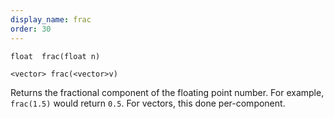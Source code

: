 ```yaml
---
display_name: frac
order: 30
---
```

`float  frac(float n)`

`<vector> frac(<vector>v)`

Returns the fractional component of the floating point number. For example, `frac(1.5)` would return `0.5`. For vectors, this done per-component.

